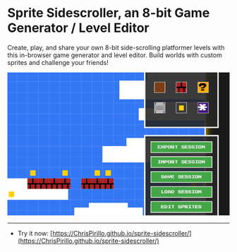 # Sprite Sidescroller, an 8-bit Game Generator / Level Editor

Create, play, and share your own 8-bit side-scrolling platformer levels with this in-browser game generator and level editor. Build worlds with custom sprites and challenge your friends!

![Sprite Sidescroller, an 8-bit Game Generator / Level Editor Screenshot](https://github.com/ChrisPirillo/sprite-sidescroller/blob/main/assets/screenshot.png?raw=true)

---

* Try it now: [https://ChrisPirillo.github.io/sprite-sidescroller/](https://ChrisPirillo.github.io/sprite-sidescroller/)
